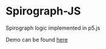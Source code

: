 # Spirograph-JS
Spirograph logic implemented in p5.js 

Demo can be found [here](https://imfalling.github.io/Spirograph-JS/)
